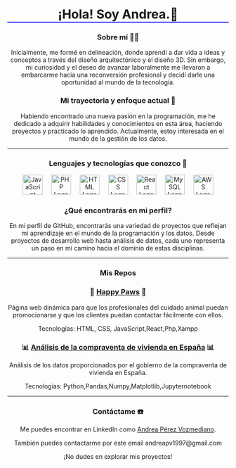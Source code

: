 <div align="center">
<div align="center">
        <h1 style="border-bottom: 2px solid blue;">¡Hola! Soy Andrea.👋</h1>
</div>



### Sobre mí  👩‍💻

Inicialmente, me formé en delineación, donde aprendí a dar vida a ideas y conceptos a través del diseño arquitectónico y el diseño 3D. Sin embargo, mi curiosidad y el deseo de avanzar laboralmente me llevaron a embarcarme hacia una reconversión profesional y decidí darle una oportunidad al mundo de la tecnología.

### Mi trayectoria y enfoque actual 🌱

Habiendo encontrado una nueva pasión en la programación, me he dedicado a adquirir habilidades y conocimientos en esta área, haciendo proyectos y practicado lo aprendido. Actualmente, estoy interesada en el mundo de la gestión de los datos.

---
  ### Lenguajes y tecnologías que conozco 🔧

<div align="center">
    <img src="https://upload.wikimedia.org/wikipedia/commons/6/6a/JavaScript-logo.png" alt="JavaScript Logo" style="width: 45px; height: 45px;"> &nbsp;&nbsp;&nbsp;
    <img src="https://upload.wikimedia.org/wikipedia/commons/2/27/PHP-logo.svg" alt="PHP Logo" style="width: 45px; height: 45px;"> &nbsp;&nbsp;&nbsp;
    <img src="https://upload.wikimedia.org/wikipedia/commons/6/61/HTML5_logo_and_wordmark.svg" alt="HTML Logo" style="width: 45px; height: 45px;"> &nbsp;&nbsp;&nbsp;
    <img src="https://upload.wikimedia.org/wikipedia/commons/d/d5/CSS3_logo_and_wordmark.svg" alt="CSS Logo" style="width: 45px; height: 45px;"> &nbsp;&nbsp;&nbsp;
    <img src="https://upload.wikimedia.org/wikipedia/commons/a/a7/React-icon.svg" alt="React Logo" style="width: 45px; height: 45px;"> &nbsp;&nbsp;&nbsp;
    <img src="https://upload.wikimedia.org/wikipedia/commons/thumb/5/51/Mysql.svg/800px-Mysql.svg.png" alt="MySQL Logo" style="width: 45px; height: 45px;"> &nbsp;&nbsp;&nbsp;
    <img src="https://upload.wikimedia.org/wikipedia/commons/9/93/Amazon_Web_Services_Logo.svg" alt="AWS Logo" style="width: 45px; height: 45px;">
</div>

### ¿Qué encontrarás en mi perfil?

En mi perfil de GitHub, encontrarás una variedad de proyectos que reflejan mi aprendizaje en el mundo de la programación y los datos. Desde proyectos de desarrollo web hasta análisis de datos, cada uno representa un paso en mi camino hacia el dominio de estas disciplinas.

---
### Mis Repos

###  🐾 [Happy Paws](https://github.com/tu-usuario/proyecto-1) 🐾

Página web dinámica para que los profesionales del cuidado animal puedan promocionarse y que los clientes puedan contactar fácilmente con ellos.

Tecnologías: HTML, CSS, JavaScript,React,Php,Xampp


###  📊 [Análisis de la compraventa de vivienda en España](https://github.com/tu-usuario/proyecto-2) 📊

Análisis de los datos proporcionados por el gobierno de la compraventa de vivienda en España.

Tecnologías: Python,Pandas,Numpy,Matplotlib,Jupyternotebook

---

### Contáctame  ☎️

<p>Me puedes encontrar en LinkedIn como <a href="https://www.linkedin.com/in/andrea-perez-vozmediano">Andrea Pérez Vozmediano</a>.</p>
<p>También puedes contactarme por este email andreapv1997@gmail.com</p>
<p>¡No dudes en explorar mis proyectos!</p>
</div>
